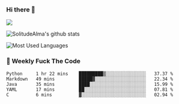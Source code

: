 ### Hi there 👋
<p>
  <a href="https://count.getloli.com/"><img src="https://count.getloli.com/get/@:solitudealma"></a>
</p>

![SolitudeAlma's github stats](https://github-readme-stats.vercel.app/api?username=solitudealma&show_icons=true&theme=radical)

![Most Used Languages](https://github-readme-stats.vercel.app/api/top-langs/?username=solitudealma&layout=compact&hide_border=true&theme=dark)
<!-- ![visitors](https://visitor-badge.glitch.me/badge?page_id=solitudealma.solitudealma.id) -->


### :dart: Weekly Fuck The Code

<!--START_SECTION:waka-->
```text
Python     1 hr 22 mins    █████████▒░░░░░░░░░░░░░░░   37.37 % 
Markdown   49 mins         █████▓░░░░░░░░░░░░░░░░░░░   22.34 % 
Java       35 mins         ████░░░░░░░░░░░░░░░░░░░░░   15.99 % 
YAML       17 mins         ██░░░░░░░░░░░░░░░░░░░░░░░   07.81 % 
C          6 mins          ▓░░░░░░░░░░░░░░░░░░░░░░░░   02.94 % 
```
<!--END_SECTION:waka-->
